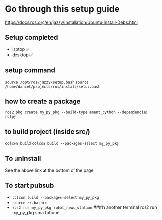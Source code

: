 # Go through this setup guide
https://docs.ros.org/en/jazzy/Installation/Ubuntu-Install-Debs.html

## Setup completed
- laptop ✅
- desktop ✅

## setup command
`source /opt/ros/jazzy/setup.bash`
`source /home/daniel/projects/ros/install/setup.bash`

## how to create a package
`ros2 pkg create my_py_pkg --build-type ament_python --dependencies rclpy`

## to build project (inside src/)
`colcon build`
`colcon build --packages-select my_py_pkg`

## To uninstall
See the above link at the bottom of the page

## To start pubsub
- `colcon build --packages-select my_py_pkg`
- `source ~/.bashrc`
- `ros2 run my_py_pkg robot_news_station`
###In another terminal
ros2 run my_py_pkg smartphone

